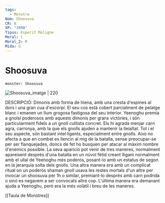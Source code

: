 ```yaml
---
tags:
  - Monstre
Nom: Shoosuva
CR: 8
XP: "3900"
Tipus: Esperit Maligne
Moral: C
Moral_2: M
Mida: G
---
```

# Shoosuva

```statblock
monster: Shoosuva
```

![Shoosuva_imatge | 220](https://static.wikia.nocookie.net/forgottenrealms/images/c/cb/Shoosuva-5e.jpg/revision/latest/scale-to-width-down/350?cb=20171010225359)

DESCRIPCIÓ: 
Dimonis amb forma de hiena, amb una cresta d'espines al dors i una gran cua d'escorpí. El seu cos està cobert parcialment de pelatge blanc i emanen un llum grogosa fastigosa del seu interior. Yeenoghu premia a gnolsl poderosos amb aquests dimonis per grans victòries, i són particularment fidels a un gnoll cultista concret. Els hi agrada menjar carn agra, carronya, amb la que els gnolls ajuden a mantenir la lleialtat. Tot i el seu aspecte, són bastant intel·ligents, especialment entre gnolls. Això no afecta a que en combat es llencin al mig de la batalla, sense preocupar-se per ser flanquejades, doncs de fet ho busquen per atacar al màxim nombre d'enemics possible. La seva aparició pot venir de tres maneres, normalment apareixent després d'una batalla en un núvol fètid creant lligam normalment amb el ullal de Yeenoghu més poderós, posant-lo amb un estatus de segon en la jerarquia solta dels gnolls. Una altra manera era amb un complicat ritual on un poderós shaman gnoll usava les restes mortals d'un altre per invocar un shoosuva per 1h o similar, premiant-lo després amb carn podrida o sinó es negavem a ser convocats altre cop. L'última manera era demanant ajuda a Yeenoghu, però era la més volàtil i breu de les maneres.

[[Taula de Monstres]]